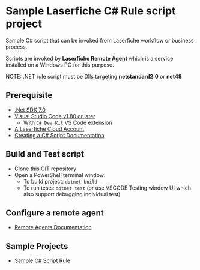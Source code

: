 # Sample Laserfiche C# Rule script project

Sample C# script that can be invoked from Laserfiche workflow or business process.

Scripts are invoked by **Laserfiche Remote Agent** which is a service installed on a Windows PC for this purpose.

NOTE: .NET rule script must be Dlls targeting **netstandard2.0** or **net48**

## Prerequisite

- [.Net SDK 7.0](https://dotnet.microsoft.com/en-us/download)
- [Visual Studio Code v1.80 or later](https://code.visualstudio.com/download)
  - With `C# Dev Kit` VS Code extension
- [A Laserfiche Cloud Account](https://www.laserfiche.com/signon/)
- [Creating a C# Script Documentation](https://doc.laserfiche.com/laserfiche.documentation/en-us/Default.htm#../Subsystems/ProcessAutomation/Content/Resources/Rules/csharpscript.htm?TocPath=Process%2520Automation%257CRules%257CGetting%2520Started%2520With%2520Scripts%257C_____1)

## Build and Test script

- Clone this GIT repository
- Open a PowerShell terminal window:
  - To build project: `dotnet build`
  - To run tests: `dotnet test` (or use VSCODE Testing window UI which also support debugging individual test)

## Configure a remote agent

- [Remote Agents Documentation](https://doc.laserfiche.com/laserfiche.documentation/en-us/Default.htm#../Subsystems/ProcessAutomation/Content/Resources/Integrations/Remote-Agents/Remote-Agents.htm?TocPath=Process%2520Automation%257CIntegrations%257CRemote%2520Agents%257C_____0)

## Sample Projects

- [Sample C# Script Rule](doc/sample-rules/readme.md)
